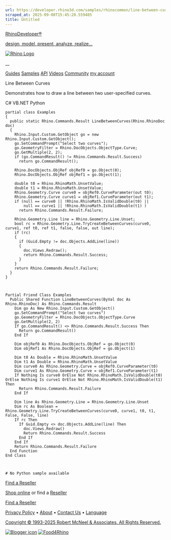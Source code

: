 ```yaml
---
url: https://developer.rhino3d.com/samples/rhinocommon/line-between-curves/
scraped_at: 2025-09-08T15:45:20.559485
title: Untitled
---
```


[RhinoDeveloper®](/)

[design, model, present, analyze, realize...](/)

[![Rhino Logo](https://developer.rhino3d.com/images/rhinodevlogo.png)](/)

__

[Guides](https://developer.rhino3d.com/guides)
[Samples](https://developer.rhino3d.com/samples)
[API](https://developer.rhino3d.com/api)
[Videos](https://developer.rhino3d.com/videos)
[Community](https://discourse.mcneel.com/c/rhino-developer) [my account
](https://www.rhino3d.com/my-account/ "Manage your account, licenses, and
teams")

Line Between Curves

Demonstrates how to draw a line between two user-specified curves.

C# VB.NET Python

    
    
    partial class Examples
    {
      public static Rhino.Commands.Result LineBetweenCurves(Rhino.RhinoDoc doc)
      {
        Rhino.Input.Custom.GetObject go = new Rhino.Input.Custom.GetObject();
        go.SetCommandPrompt("Select two curves");
        go.GeometryFilter = Rhino.DocObjects.ObjectType.Curve;
        go.GetMultiple(2, 2);
        if (go.CommandResult() != Rhino.Commands.Result.Success)
          return go.CommandResult();
    
        Rhino.DocObjects.ObjRef objRef0 = go.Object(0);
        Rhino.DocObjects.ObjRef objRef1 = go.Object(1);
    
        double t0 = Rhino.RhinoMath.UnsetValue;
        double t1 = Rhino.RhinoMath.UnsetValue;
        Rhino.Geometry.Curve curve0 = objRef0.CurveParameter(out t0);
        Rhino.Geometry.Curve curve1 = objRef1.CurveParameter(out t1);
        if (null == curve0 || !Rhino.RhinoMath.IsValidDouble(t0) ||
            null == curve1 || !Rhino.RhinoMath.IsValidDouble(t1) )
          return Rhino.Commands.Result.Failure;
    
        Rhino.Geometry.Line line = Rhino.Geometry.Line.Unset;
        bool rc = Rhino.Geometry.Line.TryCreateBetweenCurves(curve0, curve1, ref t0, ref t1, false, false, out line);
        if (rc)
        {
          if (Guid.Empty != doc.Objects.AddLine(line))
          {
            doc.Views.Redraw();
            return Rhino.Commands.Result.Success;
          }
        }
        return Rhino.Commands.Result.Failure;
      }
    }
    
    
    
    Partial Friend Class Examples
      Public Shared Function LineBetweenCurves(ByVal doc As Rhino.RhinoDoc) As Rhino.Commands.Result
    	Dim go As New Rhino.Input.Custom.GetObject()
    	go.SetCommandPrompt("Select two curves")
    	go.GeometryFilter = Rhino.DocObjects.ObjectType.Curve
    	go.GetMultiple(2, 2)
    	If go.CommandResult() <> Rhino.Commands.Result.Success Then
    	  Return go.CommandResult()
    	End If
    
    	Dim objRef0 As Rhino.DocObjects.ObjRef = go.Object(0)
    	Dim objRef1 As Rhino.DocObjects.ObjRef = go.Object(1)
    
    	Dim t0 As Double = Rhino.RhinoMath.UnsetValue
    	Dim t1 As Double = Rhino.RhinoMath.UnsetValue
    	Dim curve0 As Rhino.Geometry.Curve = objRef0.CurveParameter(t0)
    	Dim curve1 As Rhino.Geometry.Curve = objRef1.CurveParameter(t1)
    	If Nothing Is curve0 OrElse Not Rhino.RhinoMath.IsValidDouble(t0) OrElse Nothing Is curve1 OrElse Not Rhino.RhinoMath.IsValidDouble(t1) Then
    	  Return Rhino.Commands.Result.Failure
    	End If
    
    	Dim line As Rhino.Geometry.Line = Rhino.Geometry.Line.Unset
    	Dim rc As Boolean = Rhino.Geometry.Line.TryCreateBetweenCurves(curve0, curve1, t0, t1, False, False, line)
    	If rc Then
    	  If Guid.Empty <> doc.Objects.AddLine(line) Then
    		doc.Views.Redraw()
    		Return Rhino.Commands.Result.Success
    	  End If
    	End If
    	Return Rhino.Commands.Result.Failure
      End Function
    End Class
    
    
    
    # No Python sample available
    

  

[Find a Reseller](https://www.rhino3d.com/sales)

[Shop online](https://www.rhino3d.com/store) or find a
[Reseller](https://www.rhino3d.com/sales)

[Find a Reseller](https://www.rhino3d.com/sales)

[Privacy Policy](https://www.rhino3d.com/privacy) •
[About](https://www.rhino3d.com/mcneel/about) • [Contact
Us](https://www.rhino3d.com/mcneel/contact) • [
Language](https://www.rhino3d.com/language "Change to a different region or
language")

[Copyright © 1993-2025 Robert McNeel & Associates. All Rights
Reserved.](https://www.rhino3d.com/mcneel/about)

[](https://www.facebook.com/McNeelRhinoceros/)
[](https://twitter.com/bobmcneel) [](https://www.linkedin.com/groups/75313/)
[](https://www.youtube.com/user/RhinoGuide/videos) [](https://vimeo.com/rhino)
[![Blogger
icon](https://developer.rhino3d.com/images/blogger.svg)](http://blog.rhino3d.com/)
[![Food4Rhino](https://developer.rhino3d.com/images/f4r_icon_01.svg)](https://www.food4rhino.com)

